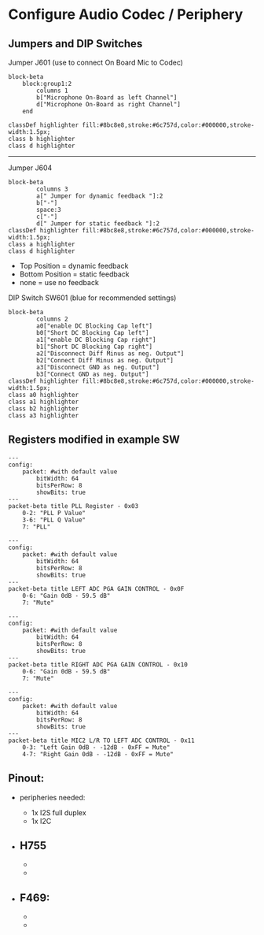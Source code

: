 # Configure Audio Codec / Periphery

## Jumpers and DIP Switches


Jumper J601 (use to connect On Board Mic to Codec)

```mermaid
block-beta
    block:group1:2
        columns 1
        b["Microphone On-Board as left Channel"]
        d["Microphone On-Board as right Channel"]
    end

classDef highlighter fill:#8bc8e8,stroke:#6c757d,color:#000000,stroke-width:1.5px;
class b highlighter
class d highlighter
```

---

Jumper J604

```mermaid
block-beta
        columns 3
        a[" Jumper for dynamic feedback "]:2
        b["-"]
        space:3
        c["-"]
        d[" Jumper for static feedback "]:2    
classDef highlighter fill:#8bc8e8,stroke:#6c757d,color:#000000,stroke-width:1.5px;
class a highlighter
class d highlighter
```
- Top Position = dynamic feedback
- Bottom Position = static feedback
- none = use no feedback

DIP Switch SW601 (blue for recommended settings)

```mermaid
block-beta
        columns 2
        a0["enable DC Blocking Cap left"]
        b0["Short DC Blocking Cap left"]
        a1["enable DC Blocking Cap right"]
        b1["Short DC Blocking Cap right"]
        a2["Disconnect Diff Minus as neg. Output"]
        b2["Connect Diff Minus as neg. Output"]
        a3["Disconnect GND as neg. Output"]   
        b3["Connect GND as neg. Output"]    
classDef highlighter fill:#8bc8e8,stroke:#6c757d,color:#000000,stroke-width:1.5px;
class a0 highlighter
class a1 highlighter
class b2 highlighter
class a3 highlighter
```

## Registers modified in example SW

```mermaid
---
config:
    packet: #with default value
        bitWidth: 64
        bitsPerRow: 8
        showBits: true
---
packet-beta title PLL Register - 0x03
    0-2: "PLL P Value"  
    3-6: "PLL Q Value"
    7: "PLL"
```
```mermaid
---
config:
    packet: #with default value
        bitWidth: 64
        bitsPerRow: 8
        showBits: true
---
packet-beta title LEFT ADC PGA GAIN CONTROL - 0x0F
    0-6: "Gain 0dB - 59.5 dB"  
    7: "Mute"
```

```mermaid
---
config:
    packet: #with default value
        bitWidth: 64
        bitsPerRow: 8
        showBits: true
---
packet-beta title RIGHT ADC PGA GAIN CONTROL - 0x10
    0-6: "Gain 0dB - 59.5 dB"  
    7: "Mute"
```

```mermaid
---
config:
    packet: #with default value
        bitWidth: 64
        bitsPerRow: 8
        showBits: true
---
packet-beta title MIC2 L/R TO LEFT ADC CONTROL - 0x11
    0-3: "Left Gain 0dB - -12dB - 0xFF = Mute"  
    4-7: "Right Gain 0dB - -12dB - 0xFF = Mute"  
```

## Pinout:
- peripheries needed:
	- 1x I2S full duplex
	- 1x I2C

- H755
	- 
	- 
	- 

- F469:
	- 
	- 
	- 